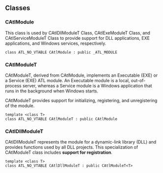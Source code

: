 ## Classes

### CAtlModule

This class is used by CAtlDllModuleT Class, CAtlExeModuleT Class, and CAtlServiceModuleT Class to provide support for DLL applications, EXE applications, and Windows services, respectively.

```
class ATL_NO_VTABLE CAtlModule : public _ATL_MODULE
```

### CAtlModuleT

CAtlModuleT, derived from CAtlModule, implements an Executable (EXE) or a Service (EXE) ATL module. 
An Executable module is a local, out-of-process server, whereas a Service module is a Windows application that runs in the background when Windows starts.

CAtlModuleT provides support for initializing, registering, and unregistering of the module.

```
template <class T>
class ATL_NO_VTABLE CAtlModuleT : public CAtlModule
```

### CAtlDllModuleT

CAtlDllModuleT represents the module for a dynamic-link library (DLL) and provides functions used
by all DLL projects. 
This specialization of CAtlModuleT class includes **support for registration**.

```
template <class T>
class ATL_NO_VTABLE CAtlDllModuleT : public CAtlModuleT<T>
```

